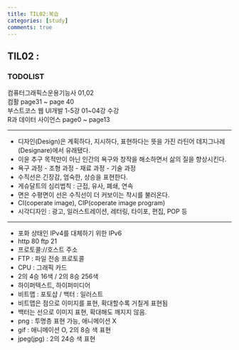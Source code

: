 ```yaml
---
title: TIL02:복습
categories: [study]
comments: true
---
```


## TIL02 : 

### TODOLIST
컴퓨터그래픽스운용기능사 01,02<br>
컴활 page31 ~ page 40<br>
부스트코스 웹 UI개발 1-5강 01~04강 수강<br>
R과 데이터 사이언스 page0 ~ page13

* * *

- 디자인(Design)은 계획하다, 지시하다, 표현하다는 뜻을 가진 라틴어 데지그나레(Designare)에서 유래됐다.<br>
- 이윤 추구 목적만이 아닌 인간의 욕구와 창작을 해소하면서 삶의 질을 향상시킨다.<br>
- 욕구 과정 - 조형 과정 - 재료 과정 - 기술 과정<br>
- 수직선은 긴장감, 엄숙한, 상승을 표현한다.<br>
- 게슈달트의 심리법칙 : 근접, 유사, 폐쇄, 연속<br>
- 면은 수평면이 선은 수직선이 더 커보이는 착시를 불러온다.<br>
- CI(coperate image), CIP(coperate image program)<br>
- 시각디자인 : 광고, 일러스트레이션, 레터링, 타이포, 편집, POP 등

* * *

- 포화 상태인 IPv4를  대체하기 위한 IPv6 <br>
- http 80 ftp 21 <br>
- 프로토콜://호스트 주소<br>
- FTP : 파일 전송 프로토콜<br>
- CPU : 그래픽 카드<br>
- 2의 4승 16색 / 2의 8승 256색<br>
- 하이퍼텍스트, 하이퍼미디어<br>
- 비트맵 : 포토샵 / 백터 : 일러스트<br>
- 비트맵은 점으로 이미지를 표현, 확대할수록 거칠게 표현됨<br>
- 백터는 선으로 이미지 표현, 확대해도 깨지지 않음.<br>
- png : 투명층 표현 가능, 애니메이션 X<br>
- gif : 애니메이션 O, 2의 8승 색 표현<br>
- jpeg(jpg) : 2의 24승 색 표현

